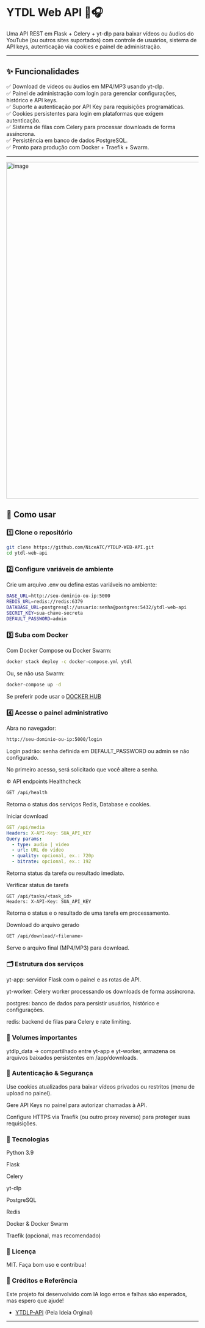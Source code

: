 # YTDL Web API 🎥🎧

Uma API REST em Flask + Celery + yt-dlp para baixar vídeos ou áudios do YouTube (ou outros sites suportados) com controle de usuários, sistema de API keys, autenticação via cookies e painel de administração.

---

## ✨ Funcionalidades

✅ Download de vídeos ou áudios em MP4/MP3 usando yt-dlp.  
✅ Painel de administração com login para gerenciar configurações, histórico e API keys.  
✅ Suporte a autenticação por API Key para requisições programáticas.  
✅ Cookies persistentes para login em plataformas que exigem autenticação.  
✅ Sistema de filas com Celery para processar downloads de forma assíncrona.  
✅ Persistência em banco de dados PostgreSQL.  
✅ Pronto para produção com Docker + Traefik + Swarm.

---

<img width="1910" height="880" alt="image" src="https://github.com/user-attachments/assets/f25967ec-4f07-4d26-9a0e-bb9bee7e31c2" />


## 🚀 Como usar

### 1️⃣ Clone o repositório

```bash
git clone https://github.com/NiceATC/YTDLP-WEB-API.git
cd ytdl-web-api
```

### 2️⃣ Configure variáveis de ambiente
Crie um arquivo .env ou defina estas variáveis no ambiente:

```bash
BASE_URL=http://seu-dominio-ou-ip:5000
REDIS_URL=redis://redis:6379
DATABASE_URL=postgresql://usuario:senha@postgres:5432/ytdl-web-api
SECRET_KEY=sua-chave-secreta
DEFAULT_PASSWORD=admin
```

### 3️⃣ Suba com Docker
Com Docker Compose ou Docker Swarm:

```bash
docker stack deploy -c docker-compose.yml ytdl
```

Ou, se não usa Swarm:

```bash
docker-compose up -d
```

Se preferir pode usar o [DOCKER HUB](https://hub.docker.com/r/niceatc/ytdl-web-api)

### 4️⃣ Acesse o painel administrativo
Abra no navegador:

```bash
http://seu-dominio-ou-ip:5000/login
```
Login padrão: senha definida em DEFAULT_PASSWORD ou admin se não configurado.

No primeiro acesso, será solicitado que você altere a senha.

⚙️ API endpoints
Healthcheck

```bash
GET /api/health
```
Retorna o status dos serviços Redis, Database e cookies.

Iniciar download
```yaml
GET /api/media
Headers: X-API-Key: SUA_API_KEY
Query params:
  - type: audio | video
  - url: URL do vídeo
  - quality: opcional, ex.: 720p
  - bitrate: opcional, ex.: 192
```
Retorna status da tarefa ou resultado imediato.

Verificar status de tarefa
```vbnet
GET /api/tasks/<task_id>
Headers: X-API-Key: SUA_API_KEY
```
Retorna o status e o resultado de uma tarefa em processamento.

Download do arquivo gerado
```bash
GET /api/download/<filename>
```
Serve o arquivo final (MP4/MP3) para download.

### 🗂️ Estrutura dos serviços
yt-app: servidor Flask com o painel e as rotas de API.

yt-worker: Celery worker processando os downloads de forma assíncrona.

postgres: banco de dados para persistir usuários, histórico e configurações.

redis: backend de filas para Celery e rate limiting.

### 🐳 Volumes importantes
ytdlp_data → compartilhado entre yt-app e yt-worker, armazena os arquivos baixados persistentes em /app/downloads.

### 🔐 Autenticação & Segurança
Use cookies atualizados para baixar vídeos privados ou restritos (menu de upload no painel).

Gere API Keys no painel para autorizar chamadas à API.

Configure HTTPS via Traefik (ou outro proxy reverso) para proteger suas requisições.

### 🔎 Tecnologias
Python 3.9

Flask

Celery

yt-dlp

PostgreSQL

Redis

Docker & Docker Swarm

Traefik (opcional, mas recomendado)

### 📄 Licença
MIT. Faça bom uso e contribua!

### 🙌 Créditos e Referência
Este projeto foi desenvolvido com IA logo erros e falhas são esperados, mas espero que ajude!


 - [YTDLP-API](https://github.com/Dot-ser/YTDLP-API) (Pela Ideia Orginal)

---
